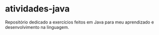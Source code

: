 # atividades-java
Repositório dedicado a exercícios feitos em Java para meu aprendizado e desenvolvimento na linguagem.
